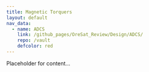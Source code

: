 ```yaml
---
title: Magnetic Torquers
layout: default
nav_data:
  - name: ADCS
    link: /github_pages/OreSat_Review/Design/ADCS/
    repo: /vault
    defcolor: red
---
```



Placeholder for content...

